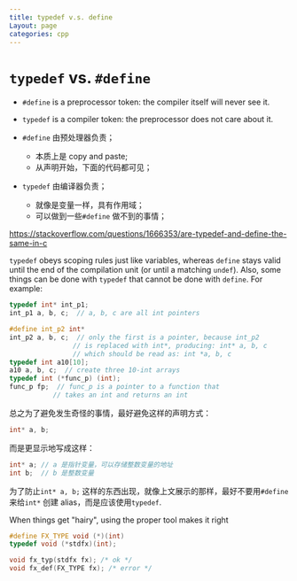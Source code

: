 ```yaml
---
title: typedef v.s. define
Layout: page
categories: cpp
---
```


# `typedef` vs. `#define`

-   `#define` is a preprocessor token: the compiler itself will never see it.
-   `typedef` is a compiler token: the preprocessor does not care about it.

-   `#define` 由预处理器负责；
    -   本质上是 copy and paste;
    -   从声明开始，下面的代码都可见；
-   `typedef` 由编译器负责；
    -   就像是变量一样，具有作用域；
    -   可以做到一些`#define` 做不到的事情；

https://stackoverflow.com/questions/1666353/are-typedef-and-define-the-same-in-c

`typedef` obeys scoping rules just like variables, whereas `define` stays valid until the end of the compilation unit (or until a matching `undef`).
Also, some things can be done with `typedef` that cannot be done with `define`.
For example:

```cpp
typedef int* int_p1;
int_p1 a, b, c;  // a, b, c are all int pointers

#define int_p2 int*
int_p2 a, b, c;  // only the first is a pointer, because int_p2
                // is replaced with int*, producing: int* a, b, c
                // which should be read as: int *a, b, c
typedef int a10[10];
a10 a, b, c;  // create three 10-int arrays
typedef int (*func_p) (int);
func_p fp;  // func_p is a pointer to a function that
           // takes an int and returns an int
```





总之为了避免发生奇怪的事情，最好避免这样的声明方式：

```cpp
int* a, b;
```

而是更显示地写成这样：

```cpp
int* a; // a 是指针变量，可以存储整数变量的地址
int b;  // b 是整数变量
```

为了防止`int* a, b;` 这样的东西出现，就像上文展示的那样，最好不要用`#define` 来给`int*` 创建 alias，而是应该使用`typedef`.



When things get "hairy", using the proper tool makes it right

```cpp
#define FX_TYPE void (*)(int)
typedef void (*stdfx)(int);

void fx_typ(stdfx fx); /* ok */
void fx_def(FX_TYPE fx); /* error */
```

